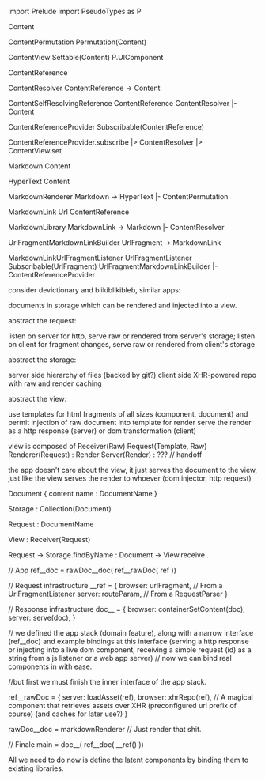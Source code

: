 



import Prelude
import PseudoTypes as P


Content

ContentPermutation
  Permutation(Content)

ContentView
  Settable(Content)
  P.UIComponent

ContentReference

ContentResolver
  ContentReference -> Content

ContentSelfResolvingReference
  ContentReference
  ContentResolver
  |- Content

ContentReferenceProvider
  Subscribable(ContentReference)




ContentReferenceProvider.subscribe
  |> ContentResolver
  |> ContentView.set




Markdown
  Content

HyperText
  Content

MarkdownRenderer
  Markdown -> HyperText
  |- ContentPermutation

MarkdownLink
  Url
  ContentReference

MarkdownLibrary
  MarkdownLink -> Markdown
  |- ContentResolver

UrlFragmentMarkdownLinkBuilder
  UrlFragment -> MarkdownLink

MarkdownLinkUrlFragmentListener
  UrlFragmentListener
    Subscribable(UrlFragment)
  UrlFragmentMarkdownLinkBuilder
  |- ContentReferenceProvider
















consider devictionary and blikiblikibleb, similar apps:

documents in storage which can be rendered and injected into a view.

abstract the request:

listen on server for http, serve raw or rendered from server's storage;
listen on client for fragment changes, serve raw or rendered from client's storage

abstract the storage:

server side hierarchy of files (backed by git?)
client side XHR-powered repo with raw and render caching

abstract the view:

use templates for html fragments of all sizes (component, document) and permit injection of raw document into template for render
serve the render as a http response (server) or dom transformation (client)

view is composed of
Receiver(Raw)
Request(Template, Raw)
Renderer(Request) : Render
Server(Render) : ???
// handoff

the app doesn't care about the view, it just serves the document to the view, just like the view serves the render to whoever (dom injector, http request)



Document {
  content
  name : DocumentName
}

Storage : Collection(Document)

Request : DocumentName

View : Receiver(Request)

Request -> Storage.findByName : Document -> View.receive .









// App
ref__doc =
  rawDoc__doc(
  ref__rawDoc(
  ref
))


// Request infrastructure
__ref = {
  browser: urlFragment,
    // From a UrlFragmentListener
  server: routeParam,
    // From a RequestParser
}


// Response infrastructure
doc__ = {
  browser: containerSetContent(doc),
  server: serve(doc),
}


// we defined the app stack (domain feature), along with a narrow interface (ref__doc) and example bindings at this interface (serving a http response or injecting into a live dom component, receiving a simple request (id) as a string from  a js listener or a web app server)
// now we can bind real components in with ease.

//but first we must finish the inner interface of the app stack.


ref__rawDoc = {
  server: loadAsset(ref),
  browser: xhrRepo(ref),
    // A magical component that retrieves assets over XHR (preconfigured url prefix of course) (and caches for later use?)
}

rawDoc__doc = markdownRenderer
  // Just render that shit.


// Finale
main =
doc__(
ref__doc(
__ref()
))



All we need to do now is define the latent components by binding them to existing libraries.


